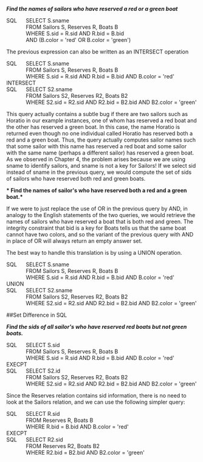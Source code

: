__*Find the names of sailors who have reserved a red or a green boat*__  

SQL&nbsp;&nbsp;&nbsp;&nbsp;&nbsp;&nbsp;SELECT S.sname  
&nbsp;&nbsp;&nbsp;&nbsp;&nbsp;&nbsp;&nbsp;&nbsp;&nbsp;&nbsp;&nbsp;&nbsp;&nbsp;FROM Sailors S, Reserves R, Boats B  
&nbsp;&nbsp;&nbsp;&nbsp;&nbsp;&nbsp;&nbsp;&nbsp;&nbsp;&nbsp;&nbsp;&nbsp;&nbsp;WHERE S.sid = R.sid AND R.bid = B.bid  
&nbsp;&nbsp;&nbsp;&nbsp;&nbsp;&nbsp;&nbsp;&nbsp;&nbsp;&nbsp;&nbsp;&nbsp;&nbsp;AND (B.color = 'red' OR B.color = 'green') 

The previous expression can also be written as an INTERSECT operation  

SQL&nbsp;&nbsp;&nbsp;&nbsp;&nbsp;&nbsp;SELECT S.sname  
&nbsp;&nbsp;&nbsp;&nbsp;&nbsp;&nbsp;&nbsp;&nbsp;&nbsp;&nbsp;&nbsp;&nbsp;&nbsp;FROM Sailors S, Reserves R, Boats B  
&nbsp;&nbsp;&nbsp;&nbsp;&nbsp;&nbsp;&nbsp;&nbsp;&nbsp;&nbsp;&nbsp;&nbsp;&nbsp;WHERE S.sid = R.sid AND R.bid = B.bid  AND B.color = 'red'  
INTERSECT  
SQL&nbsp;&nbsp;&nbsp;&nbsp;&nbsp;&nbsp;SELECT S2.sname  
&nbsp;&nbsp;&nbsp;&nbsp;&nbsp;&nbsp;&nbsp;&nbsp;&nbsp;&nbsp;&nbsp;&nbsp;&nbsp;FROM Sailors S2, Reserves R2, Boats B2  
&nbsp;&nbsp;&nbsp;&nbsp;&nbsp;&nbsp;&nbsp;&nbsp;&nbsp;&nbsp;&nbsp;&nbsp;&nbsp;WHERE S2.sid = R2.sid AND R2.bid = B2.bid  AND B2.color = 'green'  

This query actually contains a subtle bug if there are two sailors such as Horatio in our example instances, one of whom has reserved a red boat and the other has reserved a green boat.  In this case, the name Horatio is returned even though no one individual called Horatio has reserved both a red and a green boat. Thus, the query actually computes sailor names such that some sailor with this name has reserved a red boat and some sailor with the same name (perhaps a different sailor) has reserved a green boat.  
As we observed in Chapter 4, the problem arises because we are using sname to identify sailors, and sname is not a key for Sailors! If we select sid instead of sname in the previous query, we would compute the set of sids of sailors who have reserved both red and green boats.  

__* Find the names of sailor's who have reserved both a red and a green boat.*__  

If we were to just replace the use of OR in the previous query by AND, in analogy to the English statements of the two queries, we would retrieve the names of sailors who have reserved a boat that is both red and green. The integrity constraint that bid is a key for Boats tells us that the same boat cannot have two colors, and so the variant of the previous query with AND in place of OR will always return an empty answer set.  

The best way to handle this translation is by using a UNION operation.  

SQL&nbsp;&nbsp;&nbsp;&nbsp;&nbsp;&nbsp;SELECT S.sname  
&nbsp;&nbsp;&nbsp;&nbsp;&nbsp;&nbsp;&nbsp;&nbsp;&nbsp;&nbsp;&nbsp;&nbsp;&nbsp;FROM Sailors S, Reserves R, Boats B  
&nbsp;&nbsp;&nbsp;&nbsp;&nbsp;&nbsp;&nbsp;&nbsp;&nbsp;&nbsp;&nbsp;&nbsp;&nbsp;WHERE S.sid = R.sid AND R.bid = B.bid  AND B.color = 'red'   
UNION  
SQL&nbsp;&nbsp;&nbsp;&nbsp;&nbsp;&nbsp;SELECT S2.sname  
&nbsp;&nbsp;&nbsp;&nbsp;&nbsp;&nbsp;&nbsp;&nbsp;&nbsp;&nbsp;&nbsp;&nbsp;&nbsp;FROM Sailors S2, Reserves R2, Boats B2  
&nbsp;&nbsp;&nbsp;&nbsp;&nbsp;&nbsp;&nbsp;&nbsp;&nbsp;&nbsp;&nbsp;&nbsp;&nbsp;WHERE S2.sid = R2.sid AND R2.bid = B2.bid  AND B2.color = 'green'  

##Set Difference in SQL  

__*Find the sids of all sailor's who have reserved red boats but not green boats.*__  

SQL&nbsp;&nbsp;&nbsp;&nbsp;&nbsp;&nbsp;SELECT S.sid  
&nbsp;&nbsp;&nbsp;&nbsp;&nbsp;&nbsp;&nbsp;&nbsp;&nbsp;&nbsp;&nbsp;&nbsp;&nbsp;FROM Sailors S, Reserves R, Boats B  
&nbsp;&nbsp;&nbsp;&nbsp;&nbsp;&nbsp;&nbsp;&nbsp;&nbsp;&nbsp;&nbsp;&nbsp;&nbsp;WHERE S.sid = R.sid AND R.bid = B.bid  AND B.color = 'red'   
EXECPT   
SQL&nbsp;&nbsp;&nbsp;&nbsp;&nbsp;&nbsp;SELECT S2.id    
&nbsp;&nbsp;&nbsp;&nbsp;&nbsp;&nbsp;&nbsp;&nbsp;&nbsp;&nbsp;&nbsp;&nbsp;&nbsp;FROM Sailors S2, Reserves R2, Boats B2  
&nbsp;&nbsp;&nbsp;&nbsp;&nbsp;&nbsp;&nbsp;&nbsp;&nbsp;&nbsp;&nbsp;&nbsp;&nbsp;WHERE S2.sid = R2.sid AND R2.bid = B2.bid  AND B2.color = 'green'  

Since the Reserves relation contains sid information, there is no need to look at the Sailors relation, and we can use the following simpler query:  

SQL&nbsp;&nbsp;&nbsp;&nbsp;&nbsp;&nbsp;SELECT R.sid  
&nbsp;&nbsp;&nbsp;&nbsp;&nbsp;&nbsp;&nbsp;&nbsp;&nbsp;&nbsp;&nbsp;&nbsp;&nbsp;FROM Reserves R, Boats B  
&nbsp;&nbsp;&nbsp;&nbsp;&nbsp;&nbsp;&nbsp;&nbsp;&nbsp;&nbsp;&nbsp;&nbsp;&nbsp;WHERE R.bid = B.bid  AND B.color = 'red'  
EXECPT  
SQL&nbsp;&nbsp;&nbsp;&nbsp;&nbsp;&nbsp;SELECT R2.sid  
&nbsp;&nbsp;&nbsp;&nbsp;&nbsp;&nbsp;&nbsp;&nbsp;&nbsp;&nbsp;&nbsp;&nbsp;&nbsp;FROM Reserves R2, Boats B2  
&nbsp;&nbsp;&nbsp;&nbsp;&nbsp;&nbsp;&nbsp;&nbsp;&nbsp;&nbsp;&nbsp;&nbsp;&nbsp;WHERE R2.bid = B2.bid  AND B2.color = 'green'  






